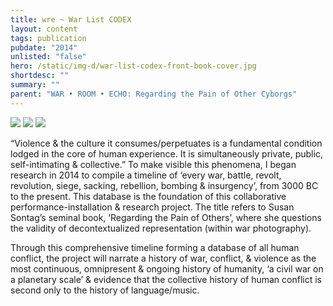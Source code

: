 ```yaml
---
title: wre ~ War List CODEX
layout: content
tags: publication
pubdate: "2014"
unlisted: "false"
hero: /static/img-d/war-list-codex-front-book-cover.jpg
shortdesc: ""
summary: ""
parent: "WAR • ROOM • ECHO: Regarding the Pain of Other Cyborgs"
---
```

![](blob:https://dev-aam.netlify.app/bdf6b182-94c2-9d48-99ee-f20cd410e182)
![](blob:https://dev-aam.netlify.app/05d2bd93-7c7a-d34d-adf3-f09202cb5deb)
![](blob:https://dev-aam.netlify.app/f29afb7f-f97a-6e4d-b235-b5d367696eaa)

“Violence & the culture it consumes/perpetuates is a fundamental condition lodged in the core of human experience. It is simultaneously private, public, self-intimating & collective.” To make visible this phenomena, I began research in 2014 to compile a timeline of ‘every war, battle, revolt, revolution, siege, sacking, rebellion, bombing & insurgency’, from 3000 BC to the present. This database is the foundation of this collaborative performance-installation & research project. The title refers to Susan Sontag’s seminal book, ‘Regarding the Pain of Others’, where she questions the validity of decontextualized representation (within war photography).

Through this comprehensive timeline forming a database of all human conflict, the project will narrate a history of war, conflict, & violence as the most continuous, omnipresent & ongoing history of humanity, ‘a civil war on a planetary scale’ & evidence that the collective history of human conflict is second only to the history of language/music.